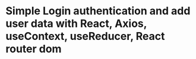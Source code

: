 # Simple Login authentication and add user data with React, Axios, useContext, useReducer, React router dom

